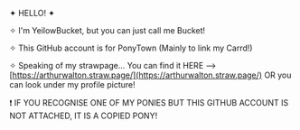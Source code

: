  ✦ HELLO! ✦

 ✧ I'm YeilowBucket, but you can just call me Bucket! 
 
 ✧ This GitHub account is for PonyTown (Mainly to link my Carrd!)

 ✧ Speaking of my strawpage... You can find it HERE --> [https://arthurwalton.straw.page/](https://arthurwalton.straw.page/) OR you can look under my profile picture!

 ❗ IF YOU RECOGNISE ONE OF MY PONIES BUT THIS GITHUB ACCOUNT IS NOT ATTACHED, IT IS A COPIED PONY!
 
<!---
YeilowBucket/YeilowBucket is a ✨ special ✨ repository because its `README.md` (this file) appears on your GitHub profile.
You can click the Preview link to take a look at your changes.
--->
